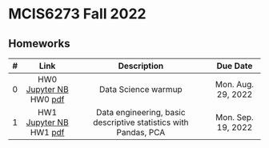 # MCIS6273 Fall 2022


## Homeworks

| # | Link | Description | Due Date |
|:-:|:----:|:-----------:|:--------:|
| 0 | HW0 [Jupyter NB](./homework/hw0/hw0.ipynb)<br/> HW0 [pdf](./homework/hw0/hw0.pdf) | Data Science warmup | Mon. Aug. 29, 2022 |
| 1 | HW1 [Jupyter NB](./homework/hw1/hw1.ipynb)<br/> HW1 [pdf](./homework/hw1/hw1.pdf) | Data engineering, basic descriptive statistics with Pandas, PCA | Mon. Sep. 19, 2022 |